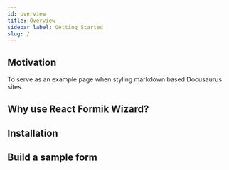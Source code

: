 ```yaml
---
id: overview
title: Overview
sidebar_label: Getting Started
slug: /
---
```


## Motivation

To serve as an example page when styling markdown based Docusaurus sites.

## Why use React Formik Wizard?


## Installation


## Build a sample form
